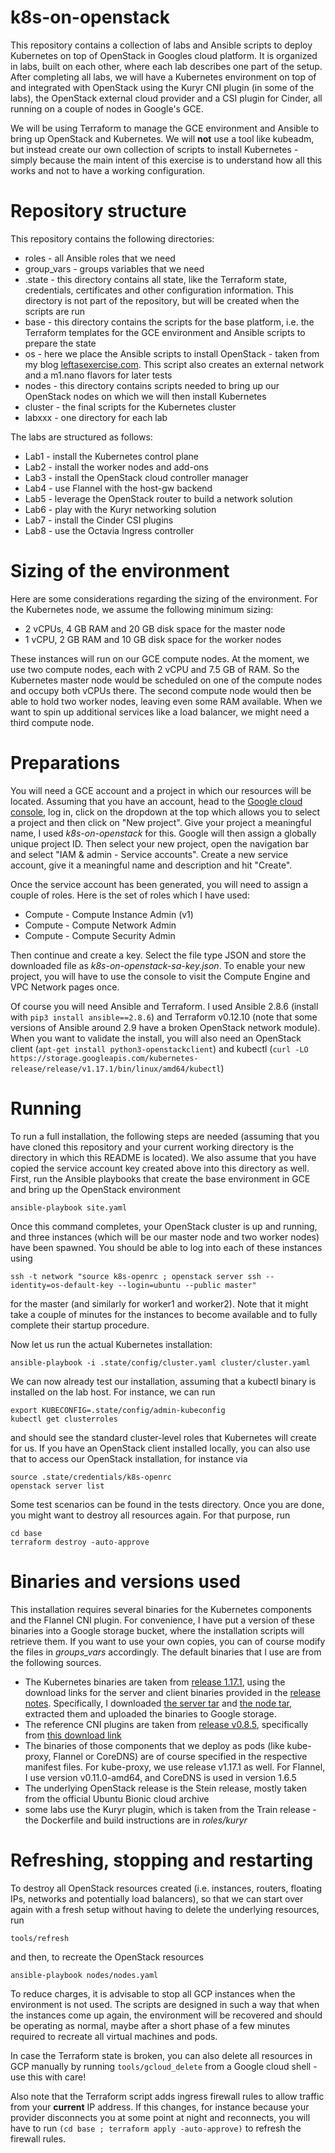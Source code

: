 # k8s-on-openstack

This repository contains a collection of labs and Ansible scripts to deploy Kubernetes on top of OpenStack in Googles cloud platform. It is organized in labs, built on each other, where each lab describes one part of the setup. After completing all labs, we will have a Kubernetes environment on top of and integrated with OpenStack using the Kuryr CNI plugin (in some of the labs), the OpenStack external cloud provider and a CSI plugin for Cinder, all running on a couple of nodes in Google's GCE.

We will be using Terraform to manage the GCE environment and Ansible to bring up OpenStack and Kubernetes. We will **not** use a tool like kubeadm, but instead create our own collection of scripts to install Kubernetes - simply because the main intent of this exercise is to understand how all this works and not to have a working configuration.

# Repository structure

This repository contains the following directories:

* roles - all Ansible roles that we need
* group_vars - groups variables that we need
* .state - this directory contains all state, like the Terraform state, credentials, certificates and other configuration information. This directory is not part of the repository, but will be created when the scripts are run
* base - this directory contains the scripts for the base platform, i.e. the Terraform templates for the GCE environment and Ansible scripts to prepare the state
* os - here we place the Ansible scripts to install OpenStack - taken from my blog [leftasexercise.com](https://leftasexercise.com/2020/01/20/q-running-your-own-cloud-with-openstack-overview/). This script also creates an external network and a m1.nano flavors for later tests
* nodes - this directory contains scripts needed to bring up our OpenStack nodes on which we will then install Kubernetes
* cluster - the final scripts for the Kubernetes cluster
* labxxx - one directory for each lab

The labs are structured as follows:

* Lab1 - install the Kubernetes control plane
* Lab2 - install the worker nodes and add-ons
* Lab3 - install the OpenStack cloud controller manager
* Lab4 - use Flannel with the host-gw backend
* Lab5 - leverage the OpenStack router to build a network solution
* Lab6 - play with the Kuryr networking solution
* Lab7 - install the Cinder CSI plugins
* Lab8 - use the Octavia Ingress controller


# Sizing of the environment

Here are some considerations regarding the sizing of the environment. For the Kubernetes node, we assume the following minimum sizing:

* 2 vCPUs, 4 GB RAM and 20 GB disk space for the master node
* 1 vCPU, 2 GB RAM and 10 GB disk space for the worker nodes

These instances will run on our GCE compute nodes. At the moment, we use two compute nodes, each with 2 vCPU and 7.5 GB of RAM. So the Kubernetes master node would be scheduled on one of the compute nodes and occupy both vCPUs there. The second compute node would then be able to hold two worker nodes, leaving even some RAM available. When we want to spin up additional services like a load balancer, we might need a third compute node. 


# Preparations

You will need a GCE account and a project in which our resources will be located. Assuming that you have an account, head to the [Google cloud console](https://console.cloud.google.com/), log in, click on the dropdown at the top which allows you to select a project and then click on "New project". Give your project a meaningful name, I used *k8s-on-openstack* for this. Google will then assign a globally unique project ID. Then select your new project, open the navigation bar and select "IAM & admin - Service accounts". Create a new service account, give it a meaningful name and description and hit "Create". 

Once the service account has been generated, you will need to assign a couple of roles. Here is the set of roles which I have used:

* Compute - Compute Instance Admin (v1)
* Compute - Compute Network Admin
* Compute - Compute Security Admin

Then continue and create a key. Select the file type JSON and store the downloaded file as *k8s-on-openstack-sa-key.json*. To enable your new project, you will have to use the console to visit the Compute Engine and VPC Network pages once. 

Of course you will need Ansible and Terraform. I used Ansible 2.8.6 (install with `pip3 install ansible==2.8.6`) and Terraform v0.12.10 (note that some versions of Ansible around 2.9 have a broken OpenStack network module). When you want to validate the install, you will also need an OpenStack client (`apt-get install python3-openstackclient`) and kubectl (`curl -LO https://storage.googleapis.com/kubernetes-release/release/v1.17.1/bin/linux/amd64/kubectl`)

# Running 

To run a full installation, the following steps are needed (assuming that you have cloned this repository and your current working directory is the directory in which this README is located). We also assume that you have copied the service account key created above into this directory as well. First, run the Ansible playbooks that create the base environment in GCE and bring up the OpenStack environment 

```
ansible-playbook site.yaml
```

Once this command completes, your OpenStack cluster is up and running, and three instances (which will be our master node and two worker nodes) have been spawned. You should be able to log into each of these instances using

```
ssh -t network "source k8s-openrc ; openstack server ssh --identity=os-default-key --login=ubuntu --public master"
```

for the master (and similarly for worker1 and worker2). Note that it might take a couple of minutes for the instances to become available and to fully complete their startup procedure.

Now let us run the actual Kubernetes installation:

```
ansible-playbook -i .state/config/cluster.yaml cluster/cluster.yaml
```

We can now already test our installation, assuming that a kubectl binary is installed on the lab host. For instance, we can run

```
export KUBECONFIG=.state/config/admin-kubeconfig
kubectl get clusterroles
```

and should see the standard cluster-level roles that Kubernetes will create for us. If you have an OpenStack client installed locally, you can also use that to access our OpenStack installation, for instance via

```
source .state/credentials/k8s-openrc
openstack server list
```

Some test scenarios can be found in the tests directory. Once you are done, you might want to destroy all resources again. For that purpose, run

```
cd base
terraform destroy -auto-approve
```


# Binaries and versions used

This installation requires several binaries for the Kubernetes components and the Flannel CNI plugin. For convenience, I have put a version of these binaries into a Google storage bucket, where the installation scripts will retrieve them. If you want to use your own copies, you can of course modify the files in *groups_vars* accordingly. The default binaries that I use are from the following sources.

* The Kubernetes binaries are taken from [release 1.17.1](https://github.com/kubernetes/kubernetes/releases/tag/v1.17.1), using the download links for the server and client binaries provided in the [release notes](https://github.com/kubernetes/kubernetes/blob/master/CHANGELOG/CHANGELOG-1.17.md#downloads-for-v1171). Specifically, I downloaded [the server tar](https://dl.k8s.io/v1.17.1/kubernetes-server-linux-amd64.tar.gz) and [the node tar](https://dl.k8s.io/v1.17.1/kubernetes-node-linux-amd64.tar.gz), extracted them and uploaded the binaries to Google storage.
* The reference CNI plugins are taken from [release v0.8.5](https://github.com/containernetworking/plugins/releases/tag/v0.8.5), specifically from [this download link](https://github.com/containernetworking/plugins/releases/download/v0.8.5/cni-plugins-linux-amd64-v0.8.5.tgz)
* The binaries of those components that we deploy as pods (like kube-proxy, Flannel or CoreDNS) are of course specified in the respective manifest files. For kube-proxy, we use release v1.17.1 as well. For Flannel, I use version v0.11.0-amd64, and CoreDNS is used in version 1.6.5
* The underlying OpenStack release is the Stein release, mostly taken from the official Ubuntu Bionic cloud archive
* some labs use the Kuryr plugin, which is taken from the Train release - the Dockerfile and build instructions are in *roles/kuryr*



# Refreshing, stopping and restarting

To destroy all OpenStack resources created (i.e. instances, routers, floating IPs, networks and potentially load balancers), so that we can start over again with a fresh setup without having to delete the underlying resources, run

```
tools/refresh
```

and then, to recreate the OpenStack resources

```
ansible-playbook nodes/nodes.yaml
``` 

To reduce charges, it is advisable to stop all GCP instances when the environment is not used. The scripts are designed in such a way that when the instances come up again, the environment will be recovered and should be operating as normal, maybe after a short phase of a few minutes required to recreate all virtual machines and pods. 

In case the Terraform state is broken, you can also delete all resources in GCP manually by running `tools/gcloud_delete` from a Google cloud shell  - use this with care!

Also note that the Terraform script adds ingress firewall rules to allow traffic from your **current** IP address. If this changes, for instance because your provider disconnects you at some point at night and reconnects, you will have to run `(cd base ; terraform apply -auto-approve)` to refresh the firewall rules.


